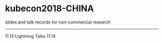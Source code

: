 # kubecon2018-CHINA 

slides and talk records for non-commercial research

- - - 
11.13 Lightning Talks
11.14 